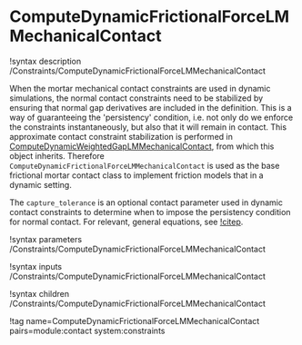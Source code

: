 # ComputeDynamicFrictionalForceLMMechanicalContact

!syntax description /Constraints/ComputeDynamicFrictionalForceLMMechanicalContact

When the mortar mechanical contact constraints are used in dynamic simulations, the normal contact constraints need to be stabilized by ensuring that normal gap derivatives are included in the definition. This is a way of guaranteeing the 'persistency' condition, i.e. not only do we enforce the constraints instantaneously, but also that it will remain in contact. This approximate contact constraint stabilization is performed in [ComputeDynamicWeightedGapLMMechanicalContact](/ComputeDynamicWeightedGapLMMechanicalContact.md), from which this object inherits. Therefore `ComputeDynamicFrictionalForceLMMechanicalContact` is used as the base frictional mortar contact class to implement friction models that in a dynamic setting.

The `capture_tolerance` is an optional contact parameter used in dynamic contact constraints to determine when to impose the persistency condition for normal contact. For relevant, general equations, see [!citep](tal2018dynamic).

!syntax parameters /Constraints/ComputeDynamicFrictionalForceLMMechanicalContact

!syntax inputs /Constraints/ComputeDynamicFrictionalForceLMMechanicalContact

!syntax children /Constraints/ComputeDynamicFrictionalForceLMMechanicalContact

!tag name=ComputeDynamicFrictionalForceLMMechanicalContact pairs=module:contact system:constraints
